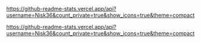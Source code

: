 https://github-readme-stats.vercel.app/api?username=Nisk36&count_private=true&show_icons=true&theme=compact

https://github-readme-stats.vercel.app/api?username=Nisk36&count_private=true&show_icons=true&theme=compact
